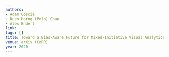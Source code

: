 ```yaml
---
authors:
- Adam Coscia
- Duen Horng (Polo) Chau
- Alex Endert
link:
tags: []
title: Toward a Bias-Aware Future for Mixed-Initiative Visual Analytics.
venue: arXiv (CoRR)
year: 2020
---
```

